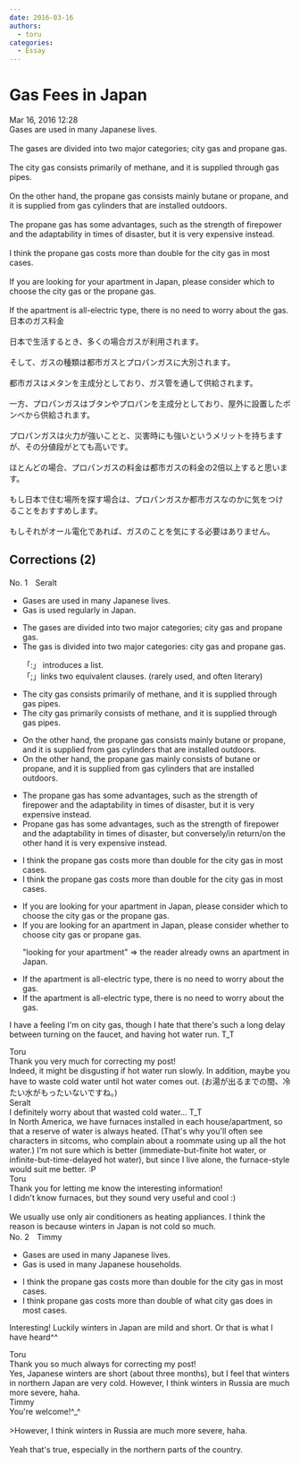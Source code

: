 ```yaml
---
date: 2016-03-16
authors:
  - toru
categories:
  - Essay
---
```


<h1 id="subject_show">Gas Fees in Japan</h1>
<div class="date">Mar 16, 2016 12:28</div>
<div id="post"><div id="body_show_ori">
Gases are used in many Japanese lives.<br/><br/>The gases are divided into two major categories; city gas and propane gas.<br/><br/>The city gas consists primarily of methane, and it is supplied through gas pipes.<br/><br/>On the other hand, the propane gas consists mainly butane or propane, and it is supplied from gas cylinders that are installed outdoors.<br/><br/>The propane gas has some advantages, such as the strength of firepower and the adaptability in times of disaster, but it is very expensive instead.<br/><br/>I think the propane gas costs more than double for the city gas in most cases.<br/><br/>If you are looking for your apartment in Japan, please consider which to choose the city gas or the propane gas.<br/><br/>If the apartment is all-electric type, there is no need to worry about the gas.
</div></div>

<!-- more -->

<div id="post_ja"><div id="body_show_mo">
日本のガス料金<br/><br/>日本で生活するとき、多くの場合ガスが利用されます。<br/><br/>そして、ガスの種類は都市ガスとプロパンガスに大別されます。<br/><br/>都市ガスはメタンを主成分としており、ガス管を通して供給されます。<br/><br/>一方、プロパンガスはブタンやプロパンを主成分としており、屋外に設置したボンベから供給されます。<br/><br/>プロパンガスは火力が強いことと、災害時にも強いというメリットを持ちますが、その分値段がとても高いです。<br/><br/>ほとんどの場合、プロパンガスの料金は都市ガスの料金の2倍以上すると思います。<br/><br/>もし日本で住む場所を探す場合は、プロパンガスか都市ガスなのかに気をつけることをおすすめします。<br/><br/>もしそれがオール電化であれば、ガスのことを気にする必要はありません。
</div></div>

## Corrections (2)
<div id="block"><div class="first_name"> No. 1　<span class="just_name">Seralt</span></div><div id="block2">
<ul class="correction_field">
<li class="incorrect">Gases are used in many Japanese lives.</li>
<li class="corrected correct">
<span class="f_red">Gas</span> <span class="f_red">is</span> used <span class="f_blue">regularly </span>in <span class="f_blue">Japan</span>.
</li>
</ul>
<ul class="correction_field">
<li class="incorrect">The gases are divided into two major categories; city gas and propane gas.</li>
<li class="corrected correct">
The <span class="f_red">gas is </span>divided into two major categories<span class="f_bold"><span class="f_red">:</span></span> city gas and propane gas.
<p class="correction_comment">「:」 introduces a list.<br/>「;」links two equivalent clauses. (rarely used, and often literary)</p>
</li>
</ul>
<ul class="correction_field">
<li class="incorrect">The city gas consists primarily of methane, and it is supplied through gas pipes.</li>
<li class="corrected correct">
The city gas <span class="f_blue">primarily </span>consists of methane, and it is supplied through gas pipes.
</li>
</ul>
<ul class="correction_field">
<li class="incorrect">On the other hand, the propane gas consists mainly butane or propane, and it is supplied from gas cylinders that are installed outdoors.</li>
<li class="corrected correct">
On the other hand, the propane gas <span class="f_blue">mainly </span>consists <span class="f_red">of </span>butane or propane, and it is supplied from gas cylinders that are installed outdoors.
</li>
</ul>
<ul class="correction_field">
<li class="incorrect">The propane gas has some advantages, such as the strength of firepower and the adaptability in times of disaster, but it is very expensive instead.</li>
<li class="corrected correct">
<span class="f_red">P</span>ropane gas has some advantages, such as the strength of firepower and the adaptability in times of disaster, but <span class="f_red">conversely/in return/on the other hand</span> it is very expensive <span class="f_blue"><span class="sline">instead</span></span>.
</li>
</ul>
<ul class="correction_field">
<li class="incorrect">I think the propane gas costs more than double for the city gas in most cases.</li>
<li class="corrected correct">
I think <span class="f_red"><span class="sline">the</span></span> propane gas costs more than double for <span class="f_red"><span class="sline">the</span></span> city gas in most cases.
</li>
</ul>
<ul class="correction_field">
<li class="incorrect">If you are looking for your apartment in Japan, please consider which to choose the city gas or the propane gas.</li>
<li class="corrected correct">
If you are looking for <span class="f_red">an</span> apartment in Japan, please consider <span class="f_red">whether</span> to choose city gas or propane gas.
<p class="correction_comment">"looking for your apartment" =&gt; the reader already owns an apartment in Japan.</p>
</li>
</ul>
<ul class="correction_field">
<li class="incorrect">If the apartment is all-electric type, there is no need to worry about the gas.</li>
<li class="corrected correct">
If the apartment is all-electric type, there is no need to worry about <span class="sline"><span class="f_red">the</span></span> gas.
</li>
</ul>
<p class="comment_small">
 I have a feeling I'm on city gas, though I hate that there's such a long delay between turning on the faucet, and having hot water run. T_T
</p>

</div><div class="name"><span class="just_name">Toru</span><br>
Thank you very much for correcting my post!<br/>Indeed, it might be disgusting if hot water run slowly. In addition, maybe you have to waste cold water until hot water comes out. (お湯が出るまでの間、冷たい水がもったいないですね。)
</div>
<div class="name"><span class="just_name">Seralt</span><br>
I definitely worry about that wasted cold water... T_T<br/>In North America, we have furnaces installed in each house/apartment, so that a reserve of water is always heated. (That's why you'll often see characters in sitcoms, who complain about a roommate using up all the hot water.) I'm not sure which is better (immediate-but-finite hot water, or infinite-but-time-delayed hot water), but since I live alone, the furnace-style would suit me better. :P
</div>
<div class="name"><span class="just_name">Toru</span><br>
Thank you for letting me know the interesting information!<br/>I didn't know furnaces, but they sound very useful and cool :)<br/><br/>We usually use only air conditioners as heating appliances. I think the reason is because winters in Japan is not cold so much.
</div>
</div>
<div id="block"><div class="first_name"> No. 2　<span class="just_name">Timmy</span></div><div id="block2">
<ul class="correction_field">
<li class="incorrect">Gases are used in many Japanese lives.</li>
<li class="corrected correct">
Gas is used in many Japanese <span class="f_blue">households</span>.
</li>
</ul>
<ul class="correction_field">
<li class="incorrect">I think the propane gas costs more than double for the city gas in most cases.</li>
<li class="corrected correct">
I think propane gas costs more than double <span class="f_blue">of</span> <span class="f_blue">what </span>city gas <span class="f_blue">does</span> in most cases.
</li>
</ul>
<p class="comment_small">
 Interesting! Luckily winters in Japan are mild and short. Or that is what I have heard^^
</p>

</div><div class="name"><span class="just_name">Toru</span><br>
Thank you so much always for correcting my post!<br/>Yes, Japanese winters are short (about three months), but I feel that winters in northern Japan are very cold. However, I think winters in Russia are much more severe, haha.
</div>
<div class="name"><span class="just_name">Timmy</span><br>
You're welcome!^_^<br/><br/>&gt;However, I think winters in Russia are much more severe, haha.<br/><br/>Yeah that's true, especially in the northern parts of the country.
</div>
</div>
